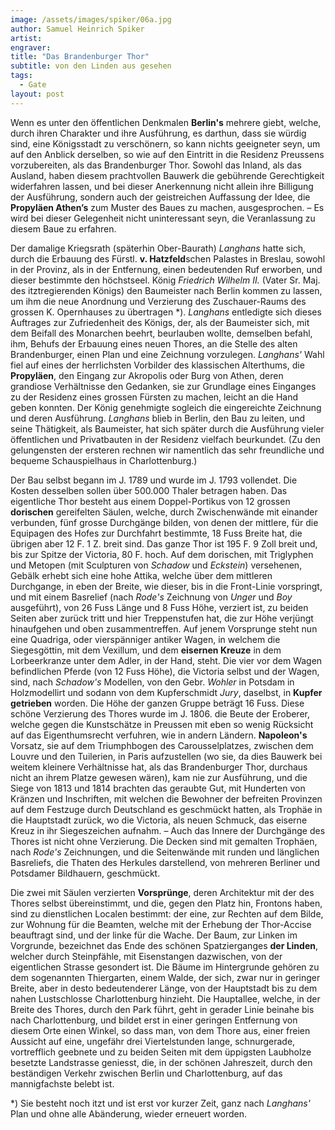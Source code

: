 ```yaml
---
image: /assets/images/spiker/06a.jpg
author: Samuel Heinrich Spiker
artist: 
engraver: 
title: "Das Brandenburger Thor"
subtitle: von den Linden aus gesehen
tags:
  - Gate
layout: post
---
```

Wenn es unter den öffentlichen Denkmalen **Berlin's** mehrere giebt, welche, durch ihren Charakter und ihre Ausführung, es darthun, dass sie würdig sind, eine Königsstadt zu verschönern, so kann nichts geeigneter seyn, um auf den Anblick derselben, so wie auf den Eintritt in die Residenz Preussens vorzubereiten, als das Brandenburger Thor. Sowohl das Inland, als das Ausland, haben diesem prachtvollen Bauwerk die gebührende Gerechtigkeit widerfahren lassen, und bei dieser Anerkennung nicht allein ihre Billigung der Ausführung, sondern auch der geistreichen Auffassung der Idee, die **Propyläen Athen’s** zum Muster des Baues zu machen, ausgesprochen. – Es wird bei dieser Gelegenheit nicht uninteressant seyn, die Veranlassung zu diesem Baue zu erfahren.

Der damalige Kriegsrath (späterhin Ober-Baurath) _Langhans_ hatte sich, durch die Erbauung des Fürstl. **v. Hatzfeld**schen Palastes in Breslau, sowohl in der Provinz, als in der Entfernung, einen bedeutenden Ruf erworben, und dieser bestimmte den höchstseel. König _Friedrich Wilhelm II._ (Vater Sr. Maj. des itztregierenden Königs) den Baumeister nach Berlin kommen zu lassen, um ihm die neue Anordnung und Verzierung des Zuschauer-Raums des grossen K. Opernhauses zu übertragen \*). _Langhans_ entledigte sich dieses Auftrages zur Zufriedenheit des Königs, der, als der Baumeister sich, mit dem Beifall des Monarchen beehrt, beurlauben wollte, demselben befahl, ihm, Behufs der Erbauung eines neuen Thores, an die Stelle des alten Brandenburger, einen Plan und eine Zeichnung vorzulegen. _Langhans'_ Wahl fiel auf eines der herrlichsten Vorbilder des klassischen Alterthums, die **Propyläen**, den Eingang zur Akropolis oder Burg von Athen, deren grandiose Verhältnisse den Gedanken, sie zur Grundlage eines Einganges zu der Residenz eines grossen Fürsten zu machen, leicht an die Hand geben konnten. Der König genehmigte sogleich die eingereichte Zeichnung und deren Ausführung. _Langhans_ blieb in Berlin, den Bau zu leiten, und seine Thätigkeit, als Baumeister, hat sich später durch die Ausführung vieler öffentlichen und Privatbauten in der Residenz vielfach beurkundet. (Zu den gelungensten der ersteren rechnen wir namentlich das sehr freundliche und bequeme Schauspielhaus in Charlottenburg.)

Der Bau selbst begann im J. 1789 und wurde im J. 1793 vollendet. Die Kosten desselben sollen über 500.000 Thaler betragen haben. Das eigentliche Thor besteht aus einem Doppel-Portikus von 12 grossen **dorischen** gereifelten Säulen, welche, durch Zwischenwände mit einander verbunden, fünf grosse Durchgänge bilden, von denen der mittlere, für die Equipagen des Hofes zur Durchfahrt bestimmte, 18 Fuss Breite hat, die übrigen aber 12 F. 1 Z. breit sind. Das ganze Thor ist 195 F. 9 Zoll breit und, bis zur Spitze der Victoria, 80 F. hoch. Auf dem dorischen, mit Triglyphen und Metopen (mit Sculpturen von _Schadow_ und _Eckstein_) versehenen, Gebälk erhebt sich eine hohe Attika, welche über dem mittleren Durchgange, in eben der Breite, wie dieser, bis in die Front-Linie vorspringt, und mit einem Basrelief (nach _Rode's_ Zeichnung von _Unger_ und _Boy_ ausgeführt), von 26 Fuss Länge und 8 Fuss Höhe, verziert ist, zu beiden Seiten aber zurück tritt und hier Treppenstufen hat, die zur Höhe verjüngt hinaufgehen und oben zusammentreffen. Auf jenem Vorsprunge steht nun eine Quadriga, oder vierspänniger antiker Wagen, in welchem die Siegesgöttin, mit dem Vexillum, und dem **eisernen Kreuze** in dem Lorbeerkranze unter dem Adler, in der Hand, steht. Die vier vor dem Wagen befindlichen Pferde (von 12 Fuss Höhe), die Victoria selbst und der Wagen, sind, nach _Schadow's_ Modellen, von den Gebr. _Wohler_ in Potsdam in Holzmodellirt und sodann von dem Kupferschmidt _Jury_, daselbst, in **Kupfer getrieben** worden. Die Höhe der ganzen Gruppe beträgt 16 Fuss. Diese schöne Verzierung des Thores wurde im J. 1806. die Beute der Eroberer, welche gegen die Kunstschätze in Preussen mit eben so wenig Rücksicht auf das Eigenthumsrecht verfuhren, wie in andern Ländern. **Napoleon's** Vorsatz, sie auf dem Triumphbogen des Carousselplatzes, zwischen dem Louvre und den Tuilerien, in Paris aufzustellen (wo sie, da dies Bauwerk bei weitem kleinere Verhältnisse hat, als das Brandenburger Thor, durchaus nicht an ihrem Platze gewesen wären), kam nie zur Ausführung, und die Siege von 1813 und 1814 brachten das geraubte Gut, mit Hunderten von Kränzen und Inschriften, mit welchen die Bewohner der befreiten Provinzen auf dem Festzuge durch Deutschland es geschmückt hatten, als Trophäe in die Hauptstadt zurück, wo die Victoria, als neuen Schmuck, das eiserne Kreuz in ihr Siegeszeichen aufnahm. – Auch das Innere der Durchgänge des Thores ist nicht ohne Verzierung. Die Decken sind mit gemalten Trophäen, nach _Rode's_ Zeichnungen, und die Seitenwände mit runden und länglichen Basreliefs, die Thaten des Herkules darstellend, von mehreren Berliner und Potsdamer Bildhauern, geschmückt.

Die zwei mit Säulen verzierten **Vorsprünge**, deren Architektur mit der des Thores selbst übereinstimmt, und die, gegen den Platz hin, Frontons haben, sind zu dienstlichen Localen bestimmt: der eine, zur Rechten auf dem Bilde, zur Wohnung für die Beamten, welche mit der Erhebung der Thor-Accise beauftragt sind, und der linke für die Wache. Der Baum, zur Linken im Vorgrunde, bezeichnet das Ende des schönen Spatzierganges **der Linden**, welcher durch Steinpfähle, mit Eisenstangen dazwischen, von der eigentlichen Strasse gesondert ist. Die Bäume im Hintergrunde gehören zu dem sogenannten Thiergarten, einem Walde, der sich, zwar nur in geringer Breite, aber in desto bedeutenderer Länge, von der Hauptstadt bis zu dem nahen Lustschlosse Charlottenburg hinzieht. Die Hauptallee, welche, in der Breite des Thores, durch den Park führt, geht in gerader Linie beinahe bis nach Charlottenburg, und bildet erst in einer geringen Entfernung von diesem Orte einen Winkel, so dass man, von dem Thore aus, einer freien Aussicht auf eine, ungefähr drei Viertelstunden lange, schnurgerade, vortrefflich geebnete und zu beiden Seiten mit dem üppigsten Laubholze besetzte Landstrasse geniesst, die, in der schönen Jahreszeit, durch den beständigen Verkehr zwischen Berlin und Charlottenburg, auf das mannigfachste belebt ist.

\*) Sie besteht noch itzt und ist erst vor kurzer Zeit, ganz nach _Langhans'_ Plan und ohne alle Abänderung, wieder erneuert worden.